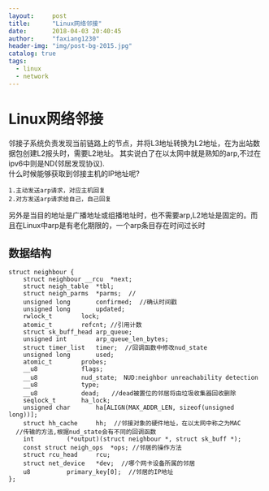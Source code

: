 ```yaml
---
layout:     post
title:      "Linux网络邻接"
date:       2018-04-03 20:40:45
author:     "faxiang1230"
header-img: "img/post-bg-2015.jpg"
catalog: true
tags:
  - linux
  - network
---
```

# Linux网络邻接
邻接子系统负责发现当前链路上的节点，并将L3地址转换为L2地址，在为出站数据包创建L2报头时，需要L2地址。
其实说白了在以太网中就是熟知的arp,不过在ipv6中则是ND(邻居发现协议).  
什么时候能够获取到邻接主机的IP地址呢?
```
1.主动发送arp请求，对应主机回复
2.对方发送arp请求给自己，自己回复
```
另外是当目的地址是广播地址或组播地址时，也不需要arp,L2地址是固定的。而且在Linux中arp是有老化期限的，一个arp条目存在时间过长时
## 数据结构
```
struct neighbour {
	struct neighbour __rcu	*next;
	struct neigh_table	*tbl;
	struct neigh_parms	*parms;  //
	unsigned long		confirmed;  //确认时间戳
	unsigned long		updated;
	rwlock_t		lock;
	atomic_t		refcnt; //引用计数
	struct sk_buff_head	arp_queue;
	unsigned int		arp_queue_len_bytes;
	struct timer_list	timer;  //回调函数中修改nud_state
	unsigned long		used;
	atomic_t		probes;
	__u8			flags;
	__u8			nud_state;　NUD:neighbor unreachability detection
	__u8			type;
	__u8			dead;　　//dead被置位的邻居将由垃圾收集器回收删除
	seqlock_t		ha_lock;
	unsigned char		ha[ALIGN(MAX_ADDR_LEN, sizeof(unsigned long))];
	struct hh_cache		hh;  //邻接对象的硬件地址，在以太网中称之为MAC
  //传输的方法,根据nud_state会有不同的回调函数
	int			(*output)(struct neighbour *, struct sk_buff *);
	const struct neigh_ops	*ops; //邻居的操作方法
	struct rcu_head		rcu;
	struct net_device	*dev;  //哪个网卡设备所属的邻居
	u8			primary_key[0];  //邻居的IP地址
};
```
